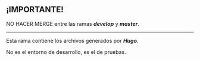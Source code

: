 
## ¡IMPORTANTE!

NO HACER MERGE entre las ramas ***develop*** y ***master***.

---

Esta rama contiene los archivos generados por ***Hugo***.

No es el entorno de desarrollo, es el de pruebas.
